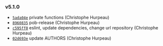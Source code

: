 ### v5.1.0

- [`5ada04e`](https://github.com/christophehurpeau/babel-plugin-jsdoc/commit/5ada04eb5bc7f00a7ad53db5f05dfb2a03ee4a4e) private functions (Christophe Hurpeau)
- [`8960835`](https://github.com/christophehurpeau/babel-plugin-jsdoc/commit/89608355dfa8f42482db5c32e9a3b3e4163241f1) pob-release (Christophe Hurpeau)
- [`c595ff0`](https://github.com/christophehurpeau/babel-plugin-jsdoc/commit/c595ff070362ec18e1e65a3eca95503962315d59) eslint, update dependencies, change url repository (Christophe Hurpeau)
- [`02d693e`](https://github.com/christophehurpeau/babel-plugin-jsdoc/commit/02d693e4cdd4006c13113e8ca986117170e910a7) update AUTHORS (Christophe Hurpeau)
